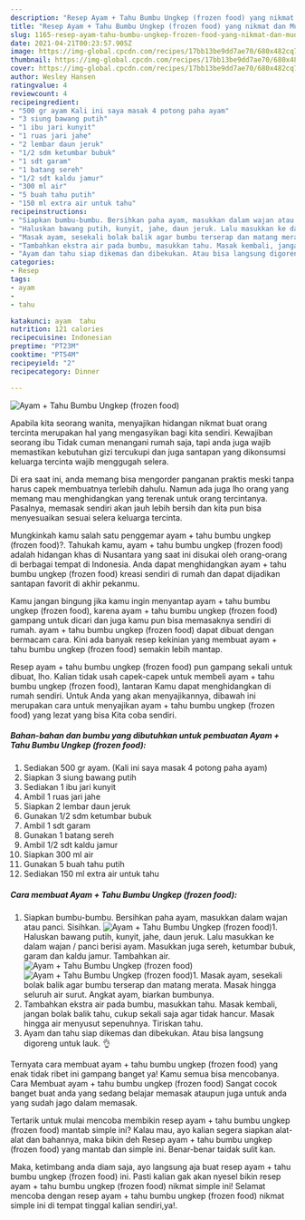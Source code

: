 ```yaml
---
description: "Resep Ayam + Tahu Bumbu Ungkep (frozen food) yang nikmat dan Mudah Dibuat"
title: "Resep Ayam + Tahu Bumbu Ungkep (frozen food) yang nikmat dan Mudah Dibuat"
slug: 1165-resep-ayam-tahu-bumbu-ungkep-frozen-food-yang-nikmat-dan-mudah-dibuat
date: 2021-04-21T00:23:57.905Z
image: https://img-global.cpcdn.com/recipes/17bb13be9dd7ae70/680x482cq70/ayam-tahu-bumbu-ungkep-frozen-food-foto-resep-utama.jpg
thumbnail: https://img-global.cpcdn.com/recipes/17bb13be9dd7ae70/680x482cq70/ayam-tahu-bumbu-ungkep-frozen-food-foto-resep-utama.jpg
cover: https://img-global.cpcdn.com/recipes/17bb13be9dd7ae70/680x482cq70/ayam-tahu-bumbu-ungkep-frozen-food-foto-resep-utama.jpg
author: Wesley Hansen
ratingvalue: 4
reviewcount: 4
recipeingredient:
- "500 gr ayam Kali ini saya masak 4 potong paha ayam"
- "3 siung bawang putih"
- "1 ibu jari kunyit"
- "1 ruas jari jahe"
- "2 lembar daun jeruk"
- "1/2 sdm ketumbar bubuk"
- "1 sdt garam"
- "1 batang sereh"
- "1/2 sdt kaldu jamur"
- "300 ml air"
- "5 buah tahu putih"
- "150 ml extra air untuk tahu"
recipeinstructions:
- "Siapkan bumbu-bumbu. Bersihkan paha ayam, masukkan dalam wajan atau panci. Sisihkan."
- "Haluskan bawang putih, kunyit, jahe, daun jeruk. Lalu masukkan ke dalam wajan / panci berisi ayam. Masukkan juga sereh, ketumbar bubuk, garam dan kaldu jamur. Tambahkan air."
- "Masak ayam, sesekali bolak balik agar bumbu terserap dan matang merata. Masak hingga seluruh air surut. Angkat ayam, biarkan bumbunya."
- "Tambahkan ekstra air pada bumbu, masukkan tahu. Masak kembali, jangan bolak balik tahu, cukup sekali saja agar tidak hancur. Masak hingga air menyusut sepenuhnya. Tiriskan tahu."
- "Ayam dan tahu siap dikemas dan dibekukan. Atau bisa langsung digoreng untuk lauk. 👌"
categories:
- Resep
tags:
- ayam
- 
- tahu

katakunci: ayam  tahu 
nutrition: 121 calories
recipecuisine: Indonesian
preptime: "PT23M"
cooktime: "PT54M"
recipeyield: "2"
recipecategory: Dinner

---
```



![Ayam + Tahu Bumbu Ungkep (frozen food)](https://img-global.cpcdn.com/recipes/17bb13be9dd7ae70/680x482cq70/ayam-tahu-bumbu-ungkep-frozen-food-foto-resep-utama.jpg)

Apabila kita seorang wanita, menyajikan hidangan nikmat buat orang tercinta merupakan hal yang mengasyikan bagi kita sendiri. Kewajiban seorang ibu Tidak cuman menangani rumah saja, tapi anda juga wajib memastikan kebutuhan gizi tercukupi dan juga santapan yang dikonsumsi keluarga tercinta wajib menggugah selera.

Di era  saat ini, anda memang bisa mengorder panganan praktis meski tanpa harus capek membuatnya terlebih dahulu. Namun ada juga lho orang yang memang mau menghidangkan yang terenak untuk orang tercintanya. Pasalnya, memasak sendiri akan jauh lebih bersih dan kita pun bisa menyesuaikan sesuai selera keluarga tercinta. 



Mungkinkah kamu salah satu penggemar ayam + tahu bumbu ungkep (frozen food)?. Tahukah kamu, ayam + tahu bumbu ungkep (frozen food) adalah hidangan khas di Nusantara yang saat ini disukai oleh orang-orang di berbagai tempat di Indonesia. Anda dapat menghidangkan ayam + tahu bumbu ungkep (frozen food) kreasi sendiri di rumah dan dapat dijadikan santapan favorit di akhir pekanmu.

Kamu jangan bingung jika kamu ingin menyantap ayam + tahu bumbu ungkep (frozen food), karena ayam + tahu bumbu ungkep (frozen food) gampang untuk dicari dan juga kamu pun bisa memasaknya sendiri di rumah. ayam + tahu bumbu ungkep (frozen food) dapat dibuat dengan bermacam cara. Kini ada banyak resep kekinian yang membuat ayam + tahu bumbu ungkep (frozen food) semakin lebih mantap.

Resep ayam + tahu bumbu ungkep (frozen food) pun gampang sekali untuk dibuat, lho. Kalian tidak usah capek-capek untuk membeli ayam + tahu bumbu ungkep (frozen food), lantaran Kamu dapat menghidangkan di rumah sendiri. Untuk Anda yang akan menyajikannya, dibawah ini merupakan cara untuk menyajikan ayam + tahu bumbu ungkep (frozen food) yang lezat yang bisa Kita coba sendiri.

<!--inarticleads1-->

##### Bahan-bahan dan bumbu yang dibutuhkan untuk pembuatan Ayam + Tahu Bumbu Ungkep (frozen food):

1. Sediakan 500 gr ayam. (Kali ini saya masak 4 potong paha ayam)
1. Siapkan 3 siung bawang putih
1. Sediakan 1 ibu jari kunyit
1. Ambil 1 ruas jari jahe
1. Siapkan 2 lembar daun jeruk
1. Gunakan 1/2 sdm ketumbar bubuk
1. Ambil 1 sdt garam
1. Gunakan 1 batang sereh
1. Ambil 1/2 sdt kaldu jamur
1. Siapkan 300 ml air
1. Gunakan 5 buah tahu putih
1. Sediakan 150 ml extra air untuk tahu




<!--inarticleads2-->

##### Cara membuat Ayam + Tahu Bumbu Ungkep (frozen food):

1. Siapkan bumbu-bumbu. Bersihkan paha ayam, masukkan dalam wajan atau panci. Sisihkan.
<img src="https://img-global.cpcdn.com/steps/516793b4b2e0bfe7/160x128cq70/ayam-tahu-bumbu-ungkep-frozen-food-langkah-memasak-1-foto.jpg" alt="Ayam + Tahu Bumbu Ungkep (frozen food)">1. Haluskan bawang putih, kunyit, jahe, daun jeruk. Lalu masukkan ke dalam wajan / panci berisi ayam. Masukkan juga sereh, ketumbar bubuk, garam dan kaldu jamur. Tambahkan air.
<img src="https://img-global.cpcdn.com/steps/bb6a15e1a6240b4c/160x128cq70/ayam-tahu-bumbu-ungkep-frozen-food-langkah-memasak-2-foto.jpg" alt="Ayam + Tahu Bumbu Ungkep (frozen food)"><img src="https://img-global.cpcdn.com/steps/3eaae774c0cc81b3/160x128cq70/ayam-tahu-bumbu-ungkep-frozen-food-langkah-memasak-2-foto.jpg" alt="Ayam + Tahu Bumbu Ungkep (frozen food)">1. Masak ayam, sesekali bolak balik agar bumbu terserap dan matang merata. Masak hingga seluruh air surut. Angkat ayam, biarkan bumbunya.
1. Tambahkan ekstra air pada bumbu, masukkan tahu. Masak kembali, jangan bolak balik tahu, cukup sekali saja agar tidak hancur. Masak hingga air menyusut sepenuhnya. Tiriskan tahu.
1. Ayam dan tahu siap dikemas dan dibekukan. Atau bisa langsung digoreng untuk lauk. 👌




Ternyata cara membuat ayam + tahu bumbu ungkep (frozen food) yang enak tidak ribet ini gampang banget ya! Kamu semua bisa mencobanya. Cara Membuat ayam + tahu bumbu ungkep (frozen food) Sangat cocok banget buat anda yang sedang belajar memasak ataupun juga untuk anda yang sudah jago dalam memasak.

Tertarik untuk mulai mencoba membikin resep ayam + tahu bumbu ungkep (frozen food) mantab simple ini? Kalau mau, ayo kalian segera siapkan alat-alat dan bahannya, maka bikin deh Resep ayam + tahu bumbu ungkep (frozen food) yang mantab dan simple ini. Benar-benar taidak sulit kan. 

Maka, ketimbang anda diam saja, ayo langsung aja buat resep ayam + tahu bumbu ungkep (frozen food) ini. Pasti kalian gak akan nyesel bikin resep ayam + tahu bumbu ungkep (frozen food) nikmat simple ini! Selamat mencoba dengan resep ayam + tahu bumbu ungkep (frozen food) nikmat simple ini di tempat tinggal kalian sendiri,ya!.

